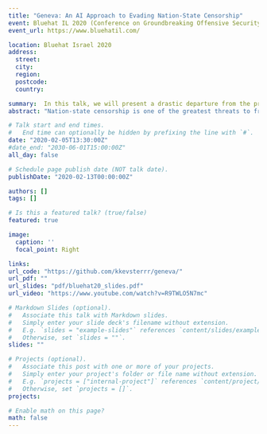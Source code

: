 ```yaml
---
title: "Geneva: An AI Approach to Evading Nation-State Censorship"
event: Bluehat IL 2020 (Conference on Groundbreaking Offensive Security Research)
event_url: https://www.bluehatil.com/

location: Bluehat Israel 2020
address:
  street: 
  city: 
  region: 
  postcode: 
  country: 

summary:  In this talk, we will present a drastic departure from the previously manual evade/detect cycle. We will introduce Geneva, a novel genetic algorithm we developed that automatically discovers how to manipulate packet streams to evade censors. We deployed Geneva around the world live against real-world censors in China, India, and Kazakhstan.
abstract: "Nation-state censorship is one of the greatest threats to free and open communication. For years, censors have engaged in an arms race with researchers and practitioners, resulting in myriad techniques for evading censorship, as well as counter-measures to stop them. Unfortunately, censors have long had the advantage, because evading censorship has required researchers to first measure and understand how censors operate before they can intuit methods of evading them. In this talk, we will present a drastic departure from the previously manual evade/detect cycle. We will introduce Geneva, a novel genetic algorithm we developed that automatically discovers how to manipulate packet streams to evade censors. We deployed Geneva around the world live against real-world censors in China, India, and Kazakhstan. Geneva discovered dozens of novel strategies, including many that exploit what appear to be bugs in nation-state censors. We will also present the first known strategies for evading censorship strictly from the server: without requiring any deployment of censorship evasion configuration, software, or hardware within the censoring regime at all, Geneva has learned strategies can subvert nation-state censorship at the server on behalf of clients. Geneva represents an important first step towards automating censorship evasion through the application of AI. We will end the talk discussing how these results may shape the future of the censorship arms race."

# Talk start and end times.
#   End time can optionally be hidden by prefixing the line with `#`.
date: "2020-02-05T13:30:00Z"
#date_end: "2030-06-01T15:00:00Z"
all_day: false

# Schedule page publish date (NOT talk date).
publishDate: "2020-02-13T00:00:00Z"

authors: []
tags: []

# Is this a featured talk? (true/false)
featured: true

image:
  caption: ''
  focal_point: Right

links:
url_code: "https://github.com/kkevsterrr/geneva/"
url_pdf: ""
url_slides: "pdf/bluehat20_slides.pdf"
url_video: "https://www.youtube.com/watch?v=R9TWLO5N7mc"

# Markdown Slides (optional).
#   Associate this talk with Markdown slides.
#   Simply enter your slide deck's filename without extension.
#   E.g. `slides = "example-slides"` references `content/slides/example-slides.md`.
#   Otherwise, set `slides = ""`.
slides: ""

# Projects (optional).
#   Associate this post with one or more of your projects.
#   Simply enter your project's folder or file name without extension.
#   E.g. `projects = ["internal-project"]` references `content/project/deep-learning/index.md`.
#   Otherwise, set `projects = []`.
projects:

# Enable math on this page?
math: false
---
```


